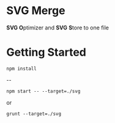 # SVG Merge

**SVG O**ptimizer and **SVG** **S**tore to one file

# Getting Started

`npm install`

--

`npm start -- --target=./svg`

or

`grunt --target=./svg`
